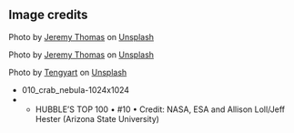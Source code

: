 ## Image credits
Photo by <a href="https://unsplash.com/@jeremythomasphoto?utm_source=unsplash&utm_medium=referral&utm_content=creditCopyText">Jeremy Thomas</a> on <a href="https://unsplash.com/photos/E0AHdsENmDg?utm_source=unsplash&utm_medium=referral&utm_content=creditCopyText">Unsplash</a>
  

Photo by <a href="https://unsplash.com/@jeremythomasphoto?utm_source=unsplash&utm_medium=referral&utm_content=creditCopyText">Jeremy Thomas</a> on <a href="https://unsplash.com/photos/E0AHdsENmDg?utm_source=unsplash&utm_medium=referral&utm_content=creditCopyText">Unsplash</a>
  

Photo by <a href="https://unsplash.com/@tengyart?utm_source=unsplash&utm_medium=referral&utm_content=creditCopyText">Tengyart</a> on <a href="https://unsplash.com/photos/PmnCG7_2Sc4?utm_source=unsplash&utm_medium=referral&utm_content=creditCopyText">Unsplash</a>
  
* 010_crab_nebula-1024x1024
* * HUBBLE’S TOP 100 • #10 • Credit: NASA, ESA and Allison Loll/Jeff Hester (Arizona State University)